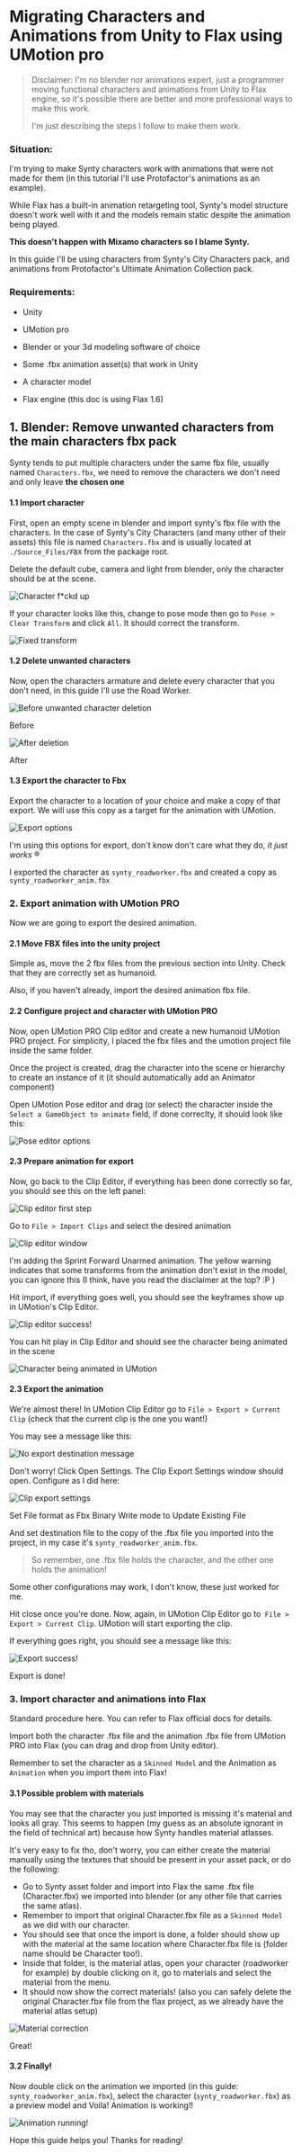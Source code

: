 ﻿# Migrating Characters and Animations from Unity to Flax using UMotion pro

> Disclaimer: I'm no blender nor animations expert, just a programmer moving functional characters and animations from Unity to Flax engine, so it's possible there are better and more professional ways to make this work.
>
> I'm just describing the steps I follow to make them work.

### Situation:
I'm trying to make Synty characters work with animations that were not made for them (in this tutorial I'll use Protofactor's animations as an example).

While Flax has a built-in animation retargeting tool, Synty's model structure doesn't work well with it and the models remain static despite the animation being played.

**This doesn't happen with Mixamo characters so I blame Synty.**

In this guide I'll be using characters from Synty's City Characters pack, and animations from Protofactor's Ultimate Animation Collection pack.

### Requirements:
* Unity
* UMotion pro
* Blender or your 3d modeling software of choice
* Some .fbx animation asset(s) that work in Unity
* A character model

* Flax engine (this doc is using Flax 1.6)


## 1. Blender: Remove unwanted characters from the main characters fbx pack

Synty tends to put multiple characters under the same fbx file, usually named `Characters.fbx`, we need to remove the characters we don't need and only leave **the chosen one**

#### 1.1 Import character

First, open an empty scene in blender and import synty's fbx file with the characters. In the case of Synty's City Characters (and many other of their assets) this file is named `Characters.fbx` and is usually located at `./Source_Files/FBX` from the package root.

Delete the default cube, camera and light from blender, only the character should be at the scene.

![Character f*ckd up][def]

If your character looks like this, change to pose mode then go to `Pose > Clear Transform` and click `All`. It should correct the transform.

![Fixed transform][def2]

#### 1.2 Delete unwanted characters

Now, open the characters armature and delete every character that you don't need, in this guide I'll use the Road Worker.


![Before unwanted character deletion][def_before_deletion]

Before


![After deletion][def_4_after_deletion]

After

#### 1.3 Export the character to Fbx
Export the character to a location of your choice and make a copy of that export. We will use this copy as a target for the animation with UMotion.

![Export options][def_5_export_options]

I'm using this options for export, don't know don't care what they do, *it just works* ®

I exported the character as `synty_roadworker.fbx` and created a copy as `synty_roadworker_anim.fbx`

### 2. Export animation with UMotion PRO

Now we are going to export the desired animation.

#### 2.1 Move FBX files into the unity project
Simple as, move the 2 fbx files from the previous section into Unity. Check that they are correctly set as humanoid.

Also, if you haven't already, import the desired animation fbx file.

#### 2.2 Configure project and character with UMotion PRO

Now, open UMotion PRO Clip editor and create a new humanoid UMotion PRO project. For simplicity, I placed the fbx files and the umotion project file inside the same folder.

Once the project is created, drag the character into the scene or hierarchy to create an instance of it (it should automatically add an Animator component)

Open UMotion Pose editor and drag (or select) the character inside the `Select a GameObject to animate` field, if done correclty, it should look like this:

![Pose editor options][def_6_pose_editor_options]


#### 2.3 Prepare animation for export

Now, go back to the Clip Editor, if everything has been done correctly so far, you should see this on the left panel:

![Clip editor first step][def_7_clip_editor_first_step]


Go to `File > Import Clips` and select the desired animation

![Clip editor window][def_8_clip_editor_window]


I'm adding the Sprint Forward Unarmed animation. The yellow warning indicates that some transforms from the animation don't exist in the model, you can ignore this (I think, have you read the disclaimer at the top? :P )

Hit import, if everything goes well, you should see the keyframes show up in UMotion's Clip Editor.


![Clip editor success!][def_9_clip_editor_success]


You can hit play in Clip Editor and should see the character being animated in the scene

![Character being animated in UMotion][def_10_character_animated_umotion]


#### 2.3 Export the animation

We're almost there! In UMotion Clip Editor go to `File > Export > Current Clip` (check that the current clip is the one you want!)

You may see a message like this:


![No export destination message][def_11_no_export_dest_message]

Don't worry! Click Open Settings. The Clip Export Settings window should open.
Configure as I did here:

![Clip export settings][def_12_clip_export_settings]


Set File format as Fbx Binary
Write mode to Update Existing File

And set destination file to the copy of the .fbx file you imported into the project, in my case it's `synty_roadworker_anim.fbx`.

> So remember, one .fbx file holds the character, and the other one holds the animation!

Some other configurations may work, I don't know, these just worked for me.

Hit close once you're done.
Now, again, in UMotion Clip Editor go to` File > Export > Current Clip`. UMotion will start exporting the clip.

If everything goes right, you should see a message like this:

![Export success!][def_13_clip_export_success]

Export is done!

### 3. Import character and animations into Flax

Standard procedure here. You can refer to Flax official docs for details.

Import both the character .fbx file and the animation .fbx file from UMotion PRO into Flax (you can drag and drop from Unity editor).

Remember to set the character as a `Skinned Model` and the Animation as `Animation` when you import them into Flax!

#### 3.1 Possible problem with materials


You may see that the character you just imported is missing it's material and looks all gray. This seems to happen (my guess as an absolute ignorant in the field of technical art) because how Synty handles material atlasses.

It's very easy to fix tho, don't worry, you can either create the material manually using the textures that should be present in your asset pack, or do the following:

* Go to Synty asset folder and import into Flax the same .fbx file (Character.fbx) we imported into blender (or any other file that carries the same atlas).
* Remember to import that original Character.fbx file as a `Skinned Model` as we did with our character.
* You should see that once the import is done, a folder should show up with the material at the same location where Character.fbx file is (folder name should be Character too!).
* Inside that folder, is the material atlas, open your character (roadworker for example) by double clicking on it, go to materials and select the material from the menu.
* It should now show the correct materials! (also you can safely delete the original Character.fbx file from the flax project, as we already have the material atlas setup)

![Material correction][def_14_material_correction]

Great!

#### 3.2 Finally!

Now double click on the animation we imported (in this guide: `synty_roadworker_anim.fbx`), select the character (`synty_roadworker.fbx`) as a preview model and Voila! Animation is working!!



![Animation running!][def_15_animation_running]


Hope this guide helps you!
Thanks for reading!


[def]: /unity_umotion_export_pipeline_guide/1_character_fckd_up.png
[def2]: /unity_umotion_export_pipeline_guide/2_character_corrected.png
[def_before_deletion]: /unity_umotion_export_pipeline_guide/3_before_elimination.png
[def_4_after_deletion]: /unity_umotion_export_pipeline_guide/4_after_elimination.png
[def_5_export_options]: /unity_umotion_export_pipeline_guide/5_export_options.png
[def_6_pose_editor_options]: /unity_umotion_export_pipeline_guide/6_pose_editor_setup.png
[def_7_clip_editor_first_step]: /unity_umotion_export_pipeline_guide/7_clipeditor_first_step.png
[def_8_clip_editor_window]: /unity_umotion_export_pipeline_guide/8_clip_import_window.png
[def_9_clip_editor_success]: /unity_umotion_export_pipeline_guide/9_clip_import_success.png
[def_10_character_animated_umotion]: /unity_umotion_export_pipeline_guide/10_character_being_animated.png
[def_11_no_export_dest_message]: /unity_umotion_export_pipeline_guide/11_no_export_destination.png
[def_12_clip_export_settings]: /unity_umotion_export_pipeline_guide/12_clip_settings.png
[def_13_clip_export_success]: /unity_umotion_export_pipeline_guide/13_export_success.png
[def_14_material_correction]: /unity_umotion_export_pipeline_guide/14_material_correction.png
[def_15_animation_running]: /unity_umotion_export_pipeline_guide/15_character_running.png
